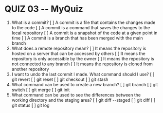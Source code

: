 # QUIZ 03 -- MyQuiz

1. What is a commit?
[ ] A commit is a file that contains the changes made to the code
[ ] A commit is a command that saves the changes to the local repository
[ ] A commit is a snapshot of the code at a given point in time
[ ] A commit is a branch that has been merged with the main branch
2. What does a remote repository mean?
[ ] It means the repository is hosted on a server that can be accessed by others
[ ] It means the repository is only accessible by the owner
[ ] It means the repository is not connected to any branch
[ ] It means the repository is cloned from another repository
3. I want to undo the last commit I made. What command should I use?
[ ] git revert
[ ] git reset
[ ] git checkout
[ ] git stash
4. What command can be used to create a new branch?
[ ] git branch
[ ] git switch
[ ] git merge
[ ] git init
5. What command can be used to see the differences between the working directory and the staging area?
[ ] git diff --staged
[ ] git diff
[ ] git status
[ ] git log
